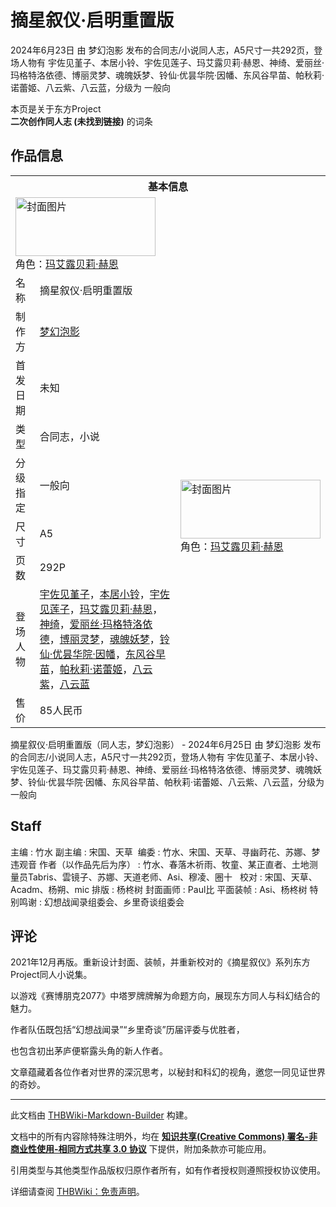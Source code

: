 # 摘星叙仪·启明重置版

<!-- source html: G:\repos\THBWiki-Markdown-Builder\THBWikiMarkdown\Temp\main\5\5f\ns0%3A%E6%91%98%E6%98%9F%E5%8F%99%E4%BB%AA%C2%B7%E5%90%AF%E6%98%8E%E9%87%8D%E7%BD%AE%E7%89%88.html -->

2024年6月23日 由 梦幻泡影  发布的合同志/小说同人志，A5尺寸一共292页，登场人物有 宇佐见堇子、本居小铃、宇佐见莲子、玛艾露贝莉·赫恩、神绮、爱丽丝·玛格特洛依德、博丽灵梦、魂魄妖梦、铃仙·优昙华院·因幡、东风谷早苗、帕秋莉·诺蕾姬、八云紫、八云蓝，分级为 一般向

本页是关于东方Project  
 **二次创作同人志 (未找到链接)** 的词条

## 作品信息

<table><tbody><tr><th colspan="3">基本信息</th></tr><tr><td class="cover-artwork-mobile" colspan="2"><a href="./文件-摘星叙仪·启明重置版封面.png.md" class="image" title="封面图片"><img alt="封面图片" src="https://upload.thwiki.cc/thumb/c/cc/%E6%91%98%E6%98%9F%E5%8F%99%E4%BB%AA%C2%B7%E5%90%AF%E6%98%8E%E9%87%8D%E7%BD%AE%E7%89%88%E5%B0%81%E9%9D%A2.png/224px-%E6%91%98%E6%98%9F%E5%8F%99%E4%BB%AA%C2%B7%E5%90%AF%E6%98%8E%E9%87%8D%E7%BD%AE%E7%89%88%E5%B0%81%E9%9D%A2.png" decoding="async" loading="lazy" width="224" height="94" srcset="https://upload.thwiki.cc/thumb/c/cc/%E6%91%98%E6%98%9F%E5%8F%99%E4%BB%AA%C2%B7%E5%90%AF%E6%98%8E%E9%87%8D%E7%BD%AE%E7%89%88%E5%B0%81%E9%9D%A2.png/336px-%E6%91%98%E6%98%9F%E5%8F%99%E4%BB%AA%C2%B7%E5%90%AF%E6%98%8E%E9%87%8D%E7%BD%AE%E7%89%88%E5%B0%81%E9%9D%A2.png 1.5x, https://upload.thwiki.cc/thumb/c/cc/%E6%91%98%E6%98%9F%E5%8F%99%E4%BB%AA%C2%B7%E5%90%AF%E6%98%8E%E9%87%8D%E7%BD%AE%E7%89%88%E5%B0%81%E9%9D%A2.png/448px-%E6%91%98%E6%98%9F%E5%8F%99%E4%BB%AA%C2%B7%E5%90%AF%E6%98%8E%E9%87%8D%E7%BD%AE%E7%89%88%E5%B0%81%E9%9D%A2.png 2x" data-file-width="5693" data-file-height="2398"></a><div class="cover-char">角色：<a href="./玛艾露贝莉·赫恩.md" title="玛艾露贝莉·赫恩">玛艾露贝莉·赫恩</a></div></td>
</tr><tr><td class="label">名称</td><td colspan="2"> 摘星叙仪·启明重置版 </td></tr><tr><td class="label">制作方</td><td><a href="./梦幻泡影.md" title="梦幻泡影">梦幻泡影</a></td><td class="cover-artwork" rowspan="8" style="min-width:224px;"><a href="./文件-摘星叙仪·启明重置版封面.png.md" class="image" title="封面图片"><img alt="封面图片" src="https://upload.thwiki.cc/thumb/c/cc/%E6%91%98%E6%98%9F%E5%8F%99%E4%BB%AA%C2%B7%E5%90%AF%E6%98%8E%E9%87%8D%E7%BD%AE%E7%89%88%E5%B0%81%E9%9D%A2.png/224px-%E6%91%98%E6%98%9F%E5%8F%99%E4%BB%AA%C2%B7%E5%90%AF%E6%98%8E%E9%87%8D%E7%BD%AE%E7%89%88%E5%B0%81%E9%9D%A2.png" decoding="async" loading="lazy" width="224" height="94" srcset="https://upload.thwiki.cc/thumb/c/cc/%E6%91%98%E6%98%9F%E5%8F%99%E4%BB%AA%C2%B7%E5%90%AF%E6%98%8E%E9%87%8D%E7%BD%AE%E7%89%88%E5%B0%81%E9%9D%A2.png/336px-%E6%91%98%E6%98%9F%E5%8F%99%E4%BB%AA%C2%B7%E5%90%AF%E6%98%8E%E9%87%8D%E7%BD%AE%E7%89%88%E5%B0%81%E9%9D%A2.png 1.5x, https://upload.thwiki.cc/thumb/c/cc/%E6%91%98%E6%98%9F%E5%8F%99%E4%BB%AA%C2%B7%E5%90%AF%E6%98%8E%E9%87%8D%E7%BD%AE%E7%89%88%E5%B0%81%E9%9D%A2.png/448px-%E6%91%98%E6%98%9F%E5%8F%99%E4%BB%AA%C2%B7%E5%90%AF%E6%98%8E%E9%87%8D%E7%BD%AE%E7%89%88%E5%B0%81%E9%9D%A2.png 2x" data-file-width="5693" data-file-height="2398"></a><div class="cover-char">角色：<a href="./玛艾露贝莉·赫恩.md" title="玛艾露贝莉·赫恩">玛艾露贝莉·赫恩</a></div></td>
</tr><tr><td class="label">首发日期</td><td>未知</td></tr><tr><td class="label">类型</td><td>合同志，小说</td></tr><tr><td class="label">分级指定</td><td>一般向</td></tr><tr><td class="label">尺寸</td><td>A5</td></tr><tr><td class="label">页数</td><td>292P</td></tr><tr><td class="label">登场人物</td><td><a href="./宇佐见堇子.md" title="宇佐见堇子">宇佐见堇子</a>，<a href="./本居小铃.md" title="本居小铃">本居小铃</a>，<a href="./宇佐见莲子.md" title="宇佐见莲子">宇佐见莲子</a>，<a href="./玛艾露贝莉·赫恩.md" title="玛艾露贝莉·赫恩">玛艾露贝莉·赫恩</a>，<a href="./神绮.md" title="神绮">神绮</a>，<a href="./爱丽丝·玛格特洛依德.md" title="爱丽丝·玛格特洛依德">爱丽丝·玛格特洛依德</a>，<a href="./博丽灵梦.md" title="博丽灵梦">博丽灵梦</a>，<a href="./魂魄妖梦.md" title="魂魄妖梦">魂魄妖梦</a>，<a href="./铃仙·优昙华院·因幡.md" title="铃仙·优昙华院·因幡">铃仙·优昙华院·因幡</a>，<a href="./东风谷早苗.md" title="东风谷早苗">东风谷早苗</a>，<a href="./帕秋莉·诺蕾姬.md" title="帕秋莉·诺蕾姬">帕秋莉·诺蕾姬</a>，<a href="./八云紫.md" title="八云紫">八云紫</a>，<a href="./八云蓝.md" title="八云蓝">八云蓝</a></td></tr><tr><td class="label">售价</td><td>85人民币</td></tr></tbody></table>

摘星叙仪·启明重置版（同人志，梦幻泡影） - 2024年6月25日 由 梦幻泡影  发布的合同志/小说同人志，A5尺寸一共292页，登场人物有 宇佐见堇子、本居小铃、宇佐见莲子、玛艾露贝莉·赫恩、神绮、爱丽丝·玛格特洛依德、博丽灵梦、魂魄妖梦、铃仙·优昙华院·因幡、东风谷早苗、帕秋莉·诺蕾姬、八云紫、八云蓝，分级为 一般向

## Staff
主编
: 竹水
副主编
: 宋国、天草 
编委
: 竹水、宋国、天草、寻幽莳花、苏娜、梦违观音
作者（以作品先后为序）
: 竹水、春落木祈雨、牧童、某正直者、土地测量员Tabris、雲镜子、苏娜、天道老师、Asi、穆凌、圈十 
 校对
: 宋国、天草、Acadm、杨朔、mic
排版
: 杨柊树
封面画师
: Paul比
平面装帧
: Asi、杨柊树
特别鸣谢
: 幻想战闻录组委会、乡里奇谈组委会 


## 评论

  
2021年12月再版。重新设计封面、装帧，并重新校对的《摘星叙仪》系列东方Project同人小说集。  

以游戏《赛博朋克2077》中塔罗牌牌解为命题方向，展现东方同人与科幻结合的魅力。  

作者队伍既包括“幻想战闻录”“乡里奇谈”历届评委与优胜者，  

也包含初出茅庐便崭露头角的新人作者。  

  

文章蕴藏着各位作者对世界的深沉思考，以秘封和科幻的视角，邀您一同见证世界的奇妙。
  






---

此文档由 [THBWiki-Markdown-Builder](https://github.com/Delsin-Yu/THBWiki-Markdown-Builder) 构建。

文档中的所有内容除特殊注明外，均在 [**知识共享(Creative Commons) 署名-非商业性使用-相同方式共享 3.0 协议**](https://creativecommons.org/licenses/by-sa/3.0/deed.zh-hans) 下提供，附加条款亦可能应用。

引用类型与其他类型作品版权归原作者所有，如有作者授权则遵照授权协议使用。

详细请查阅 [THBWiki：免责声明](https://thbwiki.cc/THBWiki:%E5%85%8D%E8%B4%A3%E5%A3%B0%E6%98%8E)。

